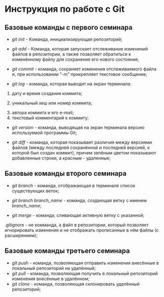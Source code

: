 # Инструкция по работе с Git

## Базовые команды с первого семинара

* *git init* - Команда, инициализирующая репозиторий;

* *git add* - Команда, которая запускает отслеживание изменений файлов в репозитории, а также позволяет обратиться к изменённому файлу для сохранения его нового состояния;

* *git commit* - команда, сохраняет изменения отслеживаемого файла и, при использовании "-m" прикрепляет текстовое сообщение;

* *git log* - команда, которая выводит на экран терминала:
1) дату и время создания коммита;
2. уникальный хеш или
номер коммита;
3) автора коммита и его e-mail;
4) текстовый комментарий к коммиту;

* *git version* - команда, выводящая на экран терминала версию используемой программы Git;

* *git diff* - команда, которая показывает различия между версиями файлов (между последней сохранённой и последней версией, к которой был создан коммит), причем зелёным цветом показывают добавленные строки, а красным - удаленные;

## Базовые команды второго семинара

* *git branch* - команда, отображающая в терминале список существующих веток;

* *git branch branch_name* - команда, создающая ветку с именем *branch_name*;

* *git merge* - команда, сливающая активную ветку с указанной;

.gitignore - не комманда, а файл в репозитории, который позволяет игнорировать изменения и не отображать прописанные в нём файлы (с расширением);

## Базовые команды третьего семинара

* *git push* - команда, позволяющая отправить изменения внесённые в локальный репозиторий на удалённый;
* *git pull* - команда, позволяющая получить в локальный репозиторий изменения внесённые в удалённом;
* *git clone* - команда, позволяющая склонировать удалённый репозиторий;
